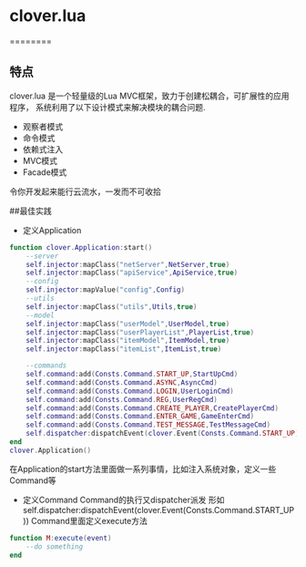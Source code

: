 # clover.lua
========
## 特点

clover.lua 是一个轻量级的Lua MVC框架，致力于创建松耦合，可扩展性的应用程序，
系统利用了以下设计模式来解决模块的耦合问题.

- 观察者模式
- 命令模式
- 依赖式注入
- MVC模式
- Facade模式

令你开发起来能行云流水，一发而不可收拾

##最佳实践

- 定义Application
``` lua
function clover.Application:start()
	--server
	self.injector:mapClass("netServer",NetServer,true)
	self.injector:mapClass("apiService",ApiService,true)
	--config
	self.injector:mapValue("config",Config)
	--utils
	self.injector:mapClass("utils",Utils,true)
	--model
	self.injector:mapClass("userModel",UserModel,true)
	self.injector:mapClass("userPlayerList",PlayerList,true)
	self.injector:mapClass("itemModel",ItemModel,true)
	self.injector:mapClass("itemList",ItemList,true)

	--commands
	self.command:add(Consts.Command.START_UP,StartUpCmd)
	self.command:add(Consts.Command.ASYNC,AsyncCmd)
	self.command:add(Consts.Command.LOGIN,UserLoginCmd)
	self.command:add(Consts.Command.REG,UserRegCmd)
	self.command:add(Consts.Command.CREATE_PLAYER,CreatePlayerCmd)
	self.command:add(Consts.Command.ENTER_GAME,GameEnterCmd)
	self.command:add(Consts.Command.TEST_MESSAGE,TestMessageCmd)
	self.dispatcher:dispatchEvent(clover.Event(Consts.Command.START_UP))
end 
clover.Application()
```
在Application的start方法里面做一系列事情，比如注入系统对象，定义一些Command等

- 定义Command
Command的执行又dispatcher派发
形如self.dispatcher:dispatchEvent(clover.Event(Consts.Command.START_UP))
Command里面定义execute方法
``` lua
function M:execute(event)
	--do something
end 
```

